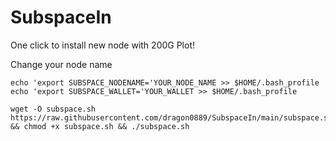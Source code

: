 # SubspaceIn
One click to install new node with 200G Plot!

Change your node name
```
echo 'export SUBSPACE_NODENAME='YOUR_NODE_NAME >> $HOME/.bash_profile
echo 'export SUBSPACE_WALLET='YOUR_WALLET >> $HOME/.bash_profile
```
```
wget -O subspace.sh https://raw.githubusercontent.com/dragon0889/SubspaceIn/main/subspace.sh && chmod +x subspace.sh && ./subspace.sh
```

